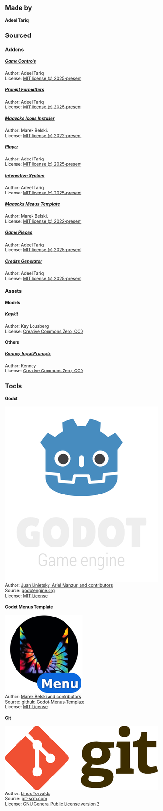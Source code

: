 

## Made by 
#### Adeel Tariq


## Sourced
### Addons
##### [Game Controls](https://github.com/AdeelTariq/First-Person-Horror-Template)
Author: Adeel Tariq  
License: [MIT license (c) 2025-present]()  

##### [Prompt Formatters](https://github.com/AdeelTariq/First-Person-Horror-Template)
Author: Adeel Tariq  
License: [MIT license (c) 2025-present]()  

##### [Maaacks Icons Installer](https://github.com/Maaack/Godot-Menus-Template)
Author: Marek Belski.  
License: [MIT license (c) 2022-present]()  

##### [Player](https://github.com/AdeelTariq/First-Person-Horror-Template)
Author: Adeel Tariq  
License: [MIT license (c) 2025-present]()  

##### [Interaction System](https://github.com/AdeelTariq/First-Person-Horror-Template)
Author: Adeel Tariq  
License: [MIT license (c) 2025-present]()  

##### [Maaacks Menus Template](https://github.com/Maaack/Godot-Menus-Template)
Author: Marek Belski.  
License: [MIT license (c) 2022-present]()  

##### [Game Pieces](https://github.com/AdeelTariq/First-Person-Horror-Template)
Author: Adeel Tariq  
License: [MIT license (c) 2025-present]()  

##### [Credits Generator](https://github.com/AdeelTariq/First-Person-Horror-Template)
Author: Adeel Tariq  
License: [MIT license (c) 2025-present]()  

### Assets
#### Models
##### [Kaykit]()
Author: Kay Lousberg  
License: [Creative Commons Zero, CC0](http://creativecommons.org/publicdomain/zero/1.0/)  

#### Others
##### [Kenney Input Prompts](www.kenney.nl)
Author: Kenney  
License: [Creative Commons Zero, CC0](http://creativecommons.org/publicdomain/zero/1.0/)  




## Tools
#### Godot
![Godot Engine Logo](/assets/logos/godot_engine_logo/logo_vertical_color_dark.png)  
Author: [Juan Linietsky, Ariel Manzur, and contributors](https://godotengine.org/contact)  
Source: [godotengine.org](https://godotengine.org/)  
License: [MIT License](https://github.com/godotengine/godot/blob/master/LICENSE.txt) 

#### Godot Menus Template
![Maaack Plugin Icon](/assets/logos/plugin_logo/logo.png)  
Author: [Marek Belski and contributors](https://github.com/Maaack/Godot-Menus-Template/graphs/contributors)  
Source: [github: Godot-Menus-Template](https://github.com/Maaack/Godot-Menus-Template)  
License: [MIT License](LICENSE.txt)  

#### Git
![Git Logo](/assets/logos/git_logo/Git-Logo-2Color.png)  
Author: [Linus Torvalds](https://github.com/torvalds)  
Source: [git-scm.com](https://git-scm.com/downloads)  
License: [GNU General Public License version 2](https://opensource.org/licenses/GPL-2.0)
